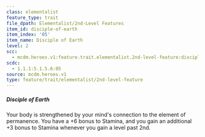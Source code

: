 ```yaml
---
class: elementalist
feature_type: trait
file_dpath: Elementalist/2nd-Level Features
item_id: disciple-of-earth
item_index: '05'
item_name: Disciple of Earth
level: 2
scc:
  - mcdm.heroes.v1:feature.trait.elementalist.2nd-level-feature:disciple-of-earth
scdc:
  - 1.1.1:5.1.5.6:05
source: mcdm.heroes.v1
type: feature/trait/elementalist/2nd-level-feature
---
```


##### Disciple of Earth

Your body is strengthened by your mind's connection to the element of permanence. You have a +6 bonus to Stamina, and you gain an additional +3 bonus to Stamina whenever you gain a level past 2nd.
